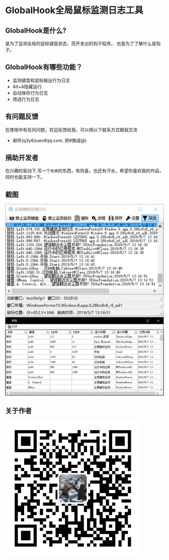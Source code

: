 # GlobalHook全局鼠标监测日志工具

## GlobalHook是什么?
是为了监测全局的鼠标键盘状态，而开发出的钩子程序。
也是为了了解什么是钩子。

## GlobalHook有哪些功能？

* 监测键盘和鼠标输出行为日志
* Alt+A隐藏运行
* 自动保存行为日志
* 筛选行为日志

## 有问题反馈
在使用中有任何问题，欢迎反馈给我，可以用以下联系方式跟我交流

* 邮件(q3y6zuev#qq.com, 把#换成@)

## 捐助开发者
在兴趣的驱动下,写一个`免费`的东西，有欣喜，也还有汗水，希望你喜欢我的作品，同时也能支持一下。

## 截图
![globalhook](/image/globalhook.png)
![select](/image/select.png)

## 关于作者

![wechat](/image/wechat.jpg)
